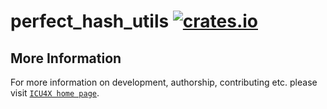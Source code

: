 # perfect_hash_utils [![crates.io](https://img.shields.io/crates/v/perfect_hash_utils)](https://crates.io/crates/perfect_hash_utils)



## More Information

For more information on development, authorship, contributing etc. please visit [`ICU4X home page`](https://github.com/unicode-org/icu4x).
